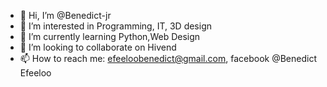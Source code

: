 - 👋 Hi, I’m @Benedict-jr
- 👀 I’m interested in Programming, IT, 3D design 
- 🌱 I’m currently learning Python,Web Design
- 💞️ I’m looking to collaborate on Hivend
- 📫 How to reach me: efeeloobenedict@gmail.com, facebook @Benedict Efeeloo

<!---
Benedict-jr/Benedict-jr is a ✨ special ✨ repository because its `README.md` (this file) appears on your GitHub profile.
You can click the Preview link to take a look at your changes.
--->
